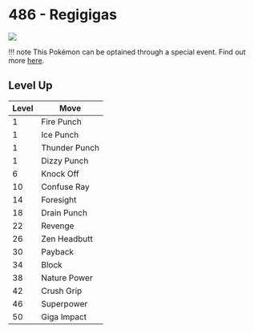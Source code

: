 # 486 - Regigigas
![][486]

!!! note
    This Pokémon can be optained through a special event. Find out more [here](../../../special_events/#regigigas).

## Level Up

Level | Move
---   | ---
  1   | Fire Punch
  1   | Ice Punch
  1   | Thunder Punch
  1   | Dizzy Punch
  6   | Knock Off
 10   | Confuse Ray
 14   | Foresight
 18   | Drain Punch
 22   | Revenge
 26   | Zen Headbutt
 30   | Payback
 34   | Block
 38   | Nature Power
 42   | Crush Grip
 46   | Superpower
 50   | Giga Impact



[486]: ../img/pokemon/486.png
